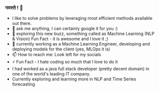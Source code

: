 ### नमस्ते ! 🙏 

<!--
**pachgadehardik/pachgadehardik** is a ✨ _special_ ✨ repository because its `README.md` (this file) appears on your GitHub profile.

Here are some ideas to get you started:

- 
- 🌱 I’m currently learning ...
- 👯 I’m looking to collaborate on ...
- 🤔 I’m looking for help with ...
- 💬 Ask me about ...
- 📫 How to reach me: ...
- 😄 Pronouns: ...
- ⚡ Fun fact: ...
-->
-  I like to solve problems by leveraging most efficient methods available out there. 
- 💬 ask me anything, I can certainly google it for you :)
- 🌱 exploring this new buzz, something called as Machine Learning (NLP & Vision) Fun Fact - it is awesome and I love it ;) 
- 🔭 currently working as a Machine Learning Engineer, developing and deploying models for the client (yes, MLOps it is)
- 📫 How to reach me: Look left for my socials
- ⚡ Fun Fact - I hate coding so much that I love to do it
- I had worked as a java full stack developer (pretty decent domain) in one of the world's leading IT company. 
- Currently exploring and learning more in NLP and Time Series forecasting
